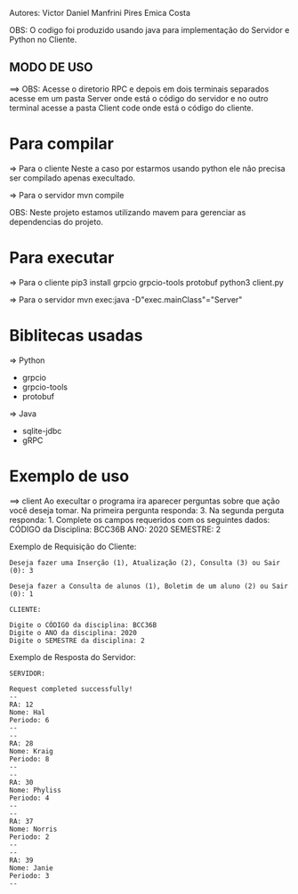Autores:
        Victor Daniel Manfrini Pires
        Emica Costa

OBS: O codigo foi produzido usando java para implementação do Servidor e Python no Cliente.

## MODO DE USO
==> OBS: Acesse o diretorio RPC e depois em dois terminais separados acesse em um pasta 
Server onde está o código do servidor e no outro terminal acesse a pasta Client code onde 
está o código do cliente. 

# Para compilar
=> Para o cliente
Neste a caso por estarmos usando python ele não precisa ser compilado apenas execultado.

=> Para o servidor
mvn compile

OBS: Neste projeto estamos utilizando mavem para gerenciar as dependencias do projeto.
# Para executar 
=> Para o cliente
pip3 install grpcio grpcio-tools protobuf
python3 client.py

=> Para o servidor
mvn exec:java -D"exec.mainClass"="Server"   

# Biblitecas usadas
=> Python
* grpcio
* grpcio-tools
* protobuf

=> Java
* sqlite-jdbc
* gRPC

# Exemplo de uso
==> client
Ao execultar o programa ira aparecer perguntas sobre que ação você deseja tomar.
Na primeira pergunta responda: 3.
Na segunda perguta responda: 1.
Complete os campos requeridos com os seguintes dados:
CÓDIGO da Disciplina: BCC36B
ANO: 2020
SEMESTRE: 2

Exemplo de Requisição do Cliente:
```
Deseja fazer uma Inserção (1), Atualização (2), Consulta (3) ou Sair (0): 3

Deseja fazer a Consulta de alunos (1), Boletim de um aluno (2) ou Sair (0): 1

CLIENTE:

Digite o CÓDIGO da disciplina: BCC36B
Digite o ANO da disciplina: 2020
Digite o SEMESTRE da disciplina: 2
```

Exemplo de Resposta do Servidor:
```
SERVIDOR:

Request completed successfully!
--
RA: 12
Nome: Hal
Periodo: 6
--
--
RA: 28
Nome: Kraig
Periodo: 8
--
--
RA: 30
Nome: Phyliss
Periodo: 4
--
--
RA: 37
Nome: Norris
Periodo: 2
--
--
RA: 39
Nome: Janie
Periodo: 3
--
```
